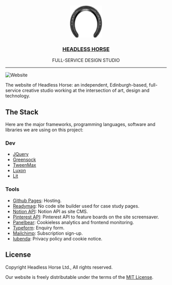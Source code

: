 <div align="center">
  <br>
  <a href="https://headless.horse"><img src="./assets/media/images/hh-logo.png" alt="Headless Horse" width="100" height="100"/></a>
  <br>
  <h3><a href="https://headless.horse">HEADLESS HORSE</a></h1>
  <p>FULL-SERVICE DESIGN STUDIO</p>
</div>

* * *

![Website](https://img.shields.io/website?down_color=lightgrey&down_message=down&label=headless.horse&style=flat-square&up_color=green&up_message=up&url=https%3A%2F%2Fheadless.horse)

The website of Headless Horse: an independent, Edinburgh-based, full-service creative studio working at the intersection of art, design and technology.

## The Stack

Here are the major frameworks, programming languages, software and libraries we are using on this project:

### Dev

-   [JQuery](https://jquery.com)
-   [Greensock](https://greensock.com)
-   [TweenMax](https://greensock.com/tweenmax)
-   [Luxon](https://github.com/moment/luxon)
-   [Lit](https://lit.dev)

### Tools

-   [Github Pages](https://docs.github.com/en/pages): Hosting.
-   [Readymag](https://readymag.com): No code site builder used for case study pages.
-   [Notion API](https://developers.notion.com): Notion API as site CMS.
-   [Pinterest API](https://developers.pinterest.com/docs/api): Pinterest API to feature boards on the site screensaver.
-   [Panelbear](https://panelbear.com): Cookieless analytics and frontend monitoring.
-   [Typeform](https://typeform.com): Enquiry form.
-   [Mailchimp](https://mailchimp.com): Subscription sign-up.
-   [Iubenda](https://iubenda.com): Privacy policy and cookie notice.

## License

Copyright Headless Horse Ltd., All rights reserved.

Our website is freely distributable under the terms of the [MIT License](https://choosealicense.com/licenses/mit).
